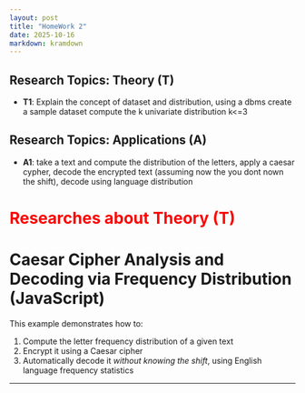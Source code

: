 ```yaml
---
layout: post
title: "HomeWork 2"
date: 2025-10-16
markdown: kramdown
---
```


## Research Topics: Theory (T)

- **T1**: Explain the concept of dataset and distribution, using a dbms create a sample dataset compute the k univariate distribution k<=3

## Research Topics: Applications (A)
- **A1**: take a text and compute the distribution of the letters, apply a caesar cypher, decode the encrypted text (assuming now the you dont nown the shift), decode using language distribution 

# <span style="color:red">Researches about Theory (T)</span>

# Caesar Cipher Analysis and Decoding via Frequency Distribution (JavaScript)

This example demonstrates how to:
1. Compute the letter frequency distribution of a given text  
2. Encrypt it using a Caesar cipher  
3. Automatically decode it *without knowing the shift*, using English language frequency statistics

---
